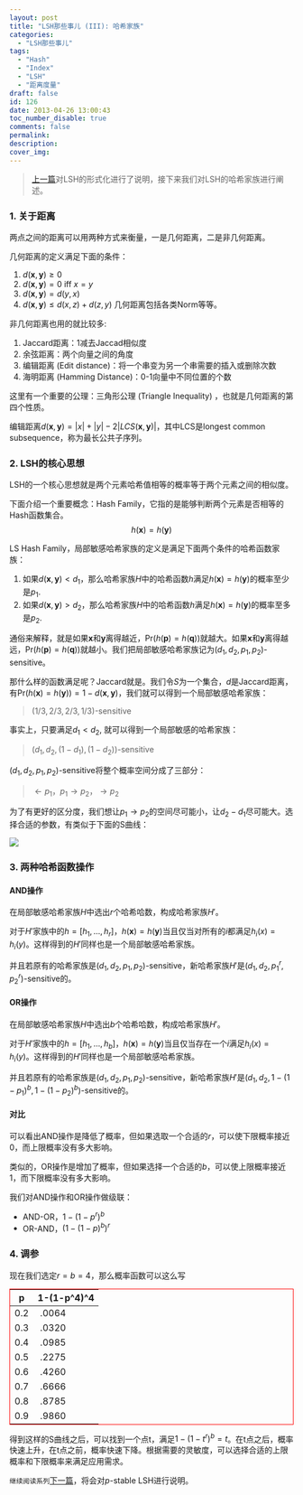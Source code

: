 ```yaml
---
layout: post
title: "LSH那些事儿 (III): 哈希家族"
categories:
  - "LSH那些事儿"
tags:
  - "Hash"
  - "Index"
  - "LSH"
  - "距离度量"
draft: false
id: 126
date: 2013-04-26 13:00:43
toc_number_disable: true
comments: false
permalink:
description:
cover_img:
---
```


> [上一篇](../LSH那些事儿2/)对LSH的形式化进行了说明，接下来我们对LSH的哈希家族进行阐述。

### 1. 关于距离

两点之间的距离可以用两种方式来衡量，一是几何距离，二是非几何距离。

几何距离的定义满足下面的条件：
1. $d(\mathbf{x},\mathbf{y}) \geq 0$
2. $d(\mathbf{x},\mathbf{y}) = 0 ~\text{iff}~ x = y$
3. $d(\mathbf{x},\mathbf{y}) = d(y,x)$
4. $d(\mathbf{x},\mathbf{y}) \leq d(x,z) + d(z,y)$
几何距离包括各类Norm等等。

非几何距离也用的就比较多:
1.  Jaccard距离：1减去Jaccad相似度
2.  余弦距离：两个向量之间的角度
3.  编辑距离 (Edit distance)：将一个串变为另一个串需要的插入或删除次数
4.  海明距离 (Hamming Distance)：0-1向量中不同位置的个数

这里有一个重要的公理：三角形公理 (Triangle Inequality) ，也就是几何距离的第四个性质。

编辑距离$d(\mathbf{x},\mathbf{y}) = |x| + |y| - 2|LCS(\mathbf{x},\mathbf{y})|$，其中LCS是longest common subsequence，称为最长公共子序列。

### 2. LSH的核心思想

LSH的一个核心思想就是两个元素哈希值相等的概率等于两个元素之间的相似度。

下面介绍一个重要概念：Hash Family，它指的是能够判断两个元素是否相等的Hash函数集合。
$$h(\mathbf{x}) = h(\mathbf{y})$$

LS Hash Family，局部敏感哈希家族的定义是满足下面两个条件的哈希函数家族：

1.  如果$d(\mathbf{x},\mathbf{y}) < d_1$，那么哈希家族$H$中的哈希函数$h$满足$h(\mathbf{x}) = h(\mathbf{y})$的概率至少是$p_1$.
2.  如果$d(\mathbf{x},\mathbf{y}) > d_2$，那么哈希家族$H$中的哈希函数$h$满足$h(\mathbf{x}) = h(\mathbf{y})$的概率至多是$p_2$.

通俗来解释，就是如果$\mathbf{x}$和$\mathbf{y}$离得越近，$\mathsf{Pr}(h(\mathbf{p})=h(\mathbf{q}))$就越大。如果$\mathbf{x}$和$\mathbf{y}$离得越远，$\mathsf{Pr}(h(\mathbf{p})=h(\mathbf{q}))$就越小。我们把局部敏感哈希家族记为$(d_1,d_2,p_1,p_2)$-sensitive。

那什么样的函数满足呢？Jaccard就是。我们令$S$为一个集合，$d$是Jaccard距离，有$\mathsf{Pr}(h(\mathbf{x})=h(\mathbf{y})) = 1-d(\mathbf{x},\mathbf{y})$，我们就可以得到一个局部敏感哈希家族：

> $(1/3, 2/3, 2/3, 1/3)$-sensitive

事实上，只要满足$d_1 < d_2$, 就可以得到一个局部敏感的哈希家族：

> $(d_1,d_2,(1-d_1),(1-d_2))$-sensitive

$(d_1,d_2,p_1,p_2)$-sensitive将整个概率空间分成了三部分：

> $\leftarrow p_1$，$p_1 \rightarrow p_2$，$\rightarrow p_2$

为了有更好的区分度，我们想让$p_1 \rightarrow p_2$的空间尽可能小，让$d_2-d_1$尽可能大。选择合适的参数，有类似于下面的S曲线：

![](15144243_L3JA.png)

### 3. 两种哈希函数操作

#### AND操作

在局部敏感哈希家族$H$中选出$r$个哈希哈数，构成哈希家族$H'$。

对于$H'$家族中的$h = [h_1, \ldots,  h_r]$，$h(\mathbf{x}) = h(\mathbf{y})$当且仅当对所有的$i$都满足$h_i(x)=h_i(y)$。这样得到的$H'$同样也是一个局部敏感哈希家族。

并且若原有的哈希家族是$(d_1,d_2,p_1,p_2)$-sensitive，新哈希家族$H'$是$(d_1,d_2,{p_1}^r,{p_2}^r)$-sensitive的。

#### OR操作

在局部敏感哈希家族$H$中选出$b$个哈希哈数，构成哈希家族$H'$。

对于$H'$家族中的$h = [h_1, \ldots,  h_b]$，$h(\mathbf{x}) = h(\mathbf{y})$当且仅当存在一个$i$满足$h_i(x)=h_i(y)$。这样得到的$H'$同样也是一个局部敏感哈希家族。

并且若原有的哈希家族是$(d_1,d_2,p_1,p_2)$-sensitive，新哈希家族$H'$是$(d_1,d_2,1-(1-p_1)^b,1-(1-p_2)^b)$-sensitive的。

#### 对比

可以看出AND操作是降低了概率，但如果选取一个合适的$r$，可以使下限概率接近0，而上限概率没有多大影响。

类似的，OR操作是增加了概率，但如果选择一个合适的$b$，可以使上限概率接近1，而下限概率没有多大影响。

我们对AND操作和OR操作做级联：
- AND-OR，$1-(1-p^r)^b$
- OR-AND，$(1-(1-p)^b)^r$

### 4. 调参

现在我们选定$r = b = 4$，那么概率函数可以这么写

<div class="center">
<style>
table {
margin: auto;
border: 1px solid red
}
</style>
<table>
<thead>
<tr>
  <th>p</th>
  <th>1-(1-p^4)^4</th>
</tr>
</thead>
<tbody>
<tr>
  <td>0.2</td>
  <td> .0064</td>
</tr>
<tr>
  <td>0.3</td>
  <td> .0320</td>
</tr>
<tr>
  <td>0.4</td>
  <td> .0985</td>
</tr>
<tr>
  <td>0.5</td>
  <td> .2275</td>
</tr>
<tr>
  <td>0.6</td>
  <td> .4260</td>
</tr>
<tr>
  <td>0.7</td>
  <td> .6666</td>
</tr>
<tr>
  <td>0.8</td>
  <td> .8785</td>
</tr>
<tr>
  <td>0.9</td>
  <td> .9860</td>
</tr>
</tbody>
</table>
</div>

得到这样的S曲线之后，可以找到一个点t，满足$1-(1-t^r)^b = t$。在t点之后，概率快速上升，在t点之前，概率快速下降。根据需要的灵敏度，可以选择合适的上限概率和下限概率来满足应用需求。

`继续阅读系列`[下一篇](../LSH那些事儿4/)，将会对$p$-stable LSH进行说明。
